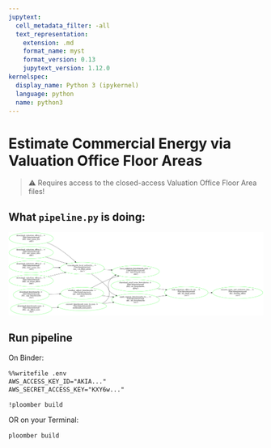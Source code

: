 ```yaml
---
jupytext:
  cell_metadata_filter: -all
  text_representation:
    extension: .md
    format_name: myst
    format_version: 0.13
    jupytext_version: 1.12.0
kernelspec:
  display_name: Python 3 (ipykernel)
  language: python
  name: python3
---
```


# Estimate Commercial Energy via Valuation Office Floor Areas

> ⚠️ Requires access to the closed-access Valuation Office Floor Area files!

## What `pipeline.py` is doing:

![pipeline.png](pipeline.png)

## Run pipeline

On Binder:

```{code-cell} ipython3
%%writefile .env
AWS_ACCESS_KEY_ID="AKIA..."
AWS_SECRET_ACCESS_KEY="KXY6w..."
```

```{code-cell} ipython3
!ploomber build
```

OR on your Terminal:

```{code-cell} ipython3
ploomber build
```
